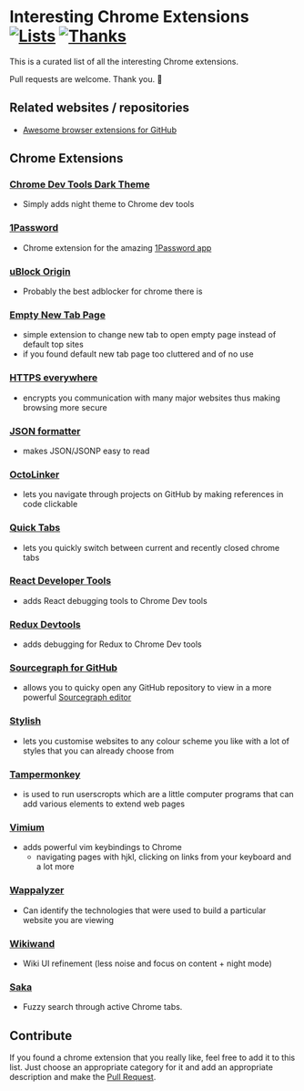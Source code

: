 # Interesting Chrome Extensions [![Lists](https://img.shields.io/badge/More%20Lists-🔖-blue.svg)](https://github.com/learn-anything/maps#explore-and-improve-our-curated-lists) [![Thanks](https://img.shields.io/badge/Say%20Thanks-💗-ff69b4.svg)](https://www.patreon.com/learnanything)

This is a curated list of all the interesting Chrome extensions.

Pull requests are welcome. Thank you. 💜

## Related websites / repositories 
- [Awesome browser extensions for GitHub](https://github.com/stefanbuck/awesome-browser-extensions-for-github)

## Chrome Extensions 
### [Chrome Dev Tools Dark Theme](https://github.com/mauricecruz/chrome-devtools-zerodarkmatrix-theme)
- Simply adds night theme to Chrome dev tools

### [1Password](https://agilebits.com/onepassword/extensions)
- Chrome extension for the amazing [1Password app](https://1password.com/)

### [uBlock Origin](https://chrome.google.com/webstore/detail/ublock-origin/cjpalhdlnbpafiamejdnhcphjbkeiagm)
- Probably the best adblocker for chrome there is

### [Empty New Tab Page ](https://chrome.google.com/webstore/detail/empty-new-tab-page/dpjamkmjmigaoobjbekmfgabipmfilij)
- simple extension to change new tab to open empty page instead of default top sites
- if you found default new tab page too cluttered and of no use

### [HTTPS everywhere](https://www.eff.org/https-everywhere)
- encrypts you communication with many major websites thus making browsing more secure

### [JSON formatter](https://github.com/callumlocke/json-formatter)
- makes JSON/JSONP easy to read

### [OctoLinker](https://octolinker.github.io/)
- lets you navigate through projects on GitHub by making references in code clickable

### [Quick Tabs](https://chrome.google.com/webstore/detail/quick-tabs/jnjfeinjfmenlddahdjdmgpbokiacbbb)
- lets you quickly switch between current and recently closed chrome tabs

### [React Developer Tools](https://chrome.google.com/webstore/detail/react-developer-tools/fmkadmapgofadopljbjfkapdkoienihi)
- adds React debugging tools to Chrome Dev tools

### [Redux Devtools](https://github.com/zalmoxisus/redux-devtools-extension)
- adds debugging for Redux to Chrome Dev tools 

### [Sourcegraph for GitHub](https://chrome.google.com/webstore/detail/sourcegraph-for-github/dgjhfomjieaadpoljlnidmbgkdffpack)
- allows you to quicky open any GitHub repository to view in a more powerful [Sourcegraph editor](https://about.sourcegraph.com/)

### [Stylish](https://userstyles.org/) 
- lets you customise websites to any colour scheme you like with a lot of styles that you can already choose from

### [Tampermonkey](https://chrome.google.com/webstore/detail/tampermonkey/dhdgffkkebhmkfjojejmpbldmpobfkfo)
- is used to run userscropts which are a little computer programs that can add various elements to extend web pages

### [Vimium](https://chrome.google.com/webstore/detail/vimium/dbepggeogbaibhgnhhndojpepiihcmeb)
- adds powerful vim keybindings to Chrome
	- navigating pages with hjkl, clicking on links from your keyboard and a lot more

### [Wappalyzer](https://wappalyzer.com/)
- Can identify the technologies that were used to build a particular website you are viewing

### [Wikiwand](https://www.wikiwand.com/)
- Wiki UI refinement (less noise and focus on content + night mode)

### [Saka](https://saka.io/)
- Fuzzy search through active Chrome tabs.

## Contribute 
If you found a chrome extension that you really like, feel free to add it to this list. Just choose an appropriate category for it and add an appropriate description and make the [Pull Request](https://help.github.com/articles/about-pull-requests/).